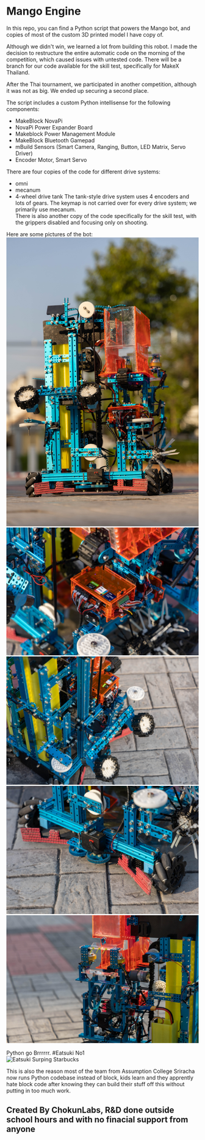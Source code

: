 # Mango Engine
In this repo, you can find a Python script that powers the Mango bot, and copies of most of the custom 3D printed model I have copy of.

Although we didn't win, we learned a lot from building this robot. I made the decision to restructure the entire automatic code on the morning of the competition, which caused issues with untested code. There will be a branch for our code available for the skill test, specifically for MakeX Thailand.

After the Thai tournament, we participated in another competition, although it was not as big. We ended up securing a second place.

The script includes a custom Python intellisense for the following components:
- MakeBlock NovaPi
- NovaPi Power Expander Board
- Makeblock Power Management Module
- MakeBlock Bluetooth Gamepad
- mBuild Sensors (Smart Camera, Ranging, Button, LED Matrix, Servo Driver)
- Encoder Motor, Smart Servo

There are four copies of the code for different drive systems: 
- omni
- mecanum 
- 4-wheel drive tank
The tank-style drive system uses 4 encoders and lots of gears. The keymap is not carried over for every drive system; we primarily use mecanum.  
There is also another copy of the code specifically for the skill test, with the grippers disabled and focusing only on shooting.

Here are some pictures of the bot:
![Overall](https://github.com/ChokunPlayZ/MakeX-2023-Mango-Sticky-Rice/blob/main/assets/IMG_5876.jpg?raw=true "")
![Electronics](https://github.com/ChokunPlayZ/MakeX-2023-Mango-Sticky-Rice/blob/main/assets/IMG_5882.jpg?raw=true "")
![Main Gripper](https://github.com/ChokunPlayZ/MakeX-2023-Mango-Sticky-Rice/blob/main/assets/IMG_5896.jpg?raw=true "")
![Secondary Gripper](https://github.com/ChokunPlayZ/MakeX-2023-Mango-Sticky-Rice/blob/main/assets/IMG_5883.jpg?raw=true "")
![Shooter](https://github.com/ChokunPlayZ/MakeX-2023-Mango-Sticky-Rice/blob/main/assets/IMG_5892.jpg?raw=true "")

Python go Brrrrrr. #Eatsuki No1  
![Eatsuki Surping Starbucks](https://github.com/ChokunPlayZ/MakeX-2023-Mango-on-Sticky-Rice/blob/main/assets/1025769196648411206.png?raw=true "")

This is also the reason most of the team from Assumption College Sriracha now runs Python codebase instead of block, kids learn and they apprently hate block code after knowing they can build their stuff off this without putting in too much work.

## Created By ChokunLabs, R&D done outside school hours and with no finacial support from anyone
